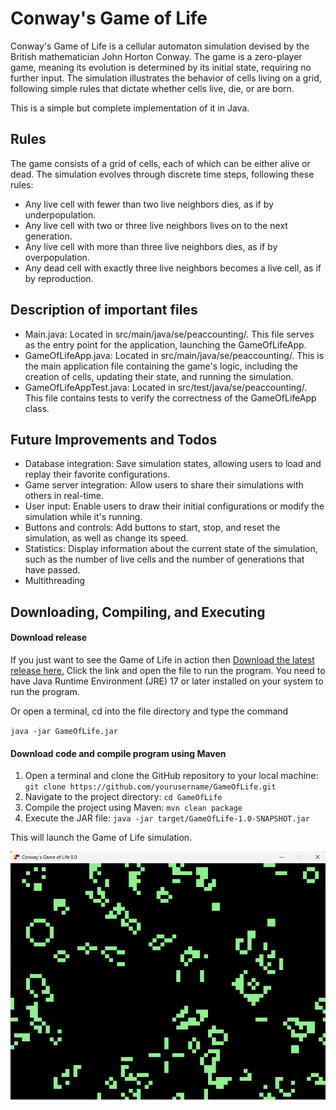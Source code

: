 # Conway's Game of Life
Conway's Game of Life is a cellular automaton simulation devised by the British mathematician John Horton Conway. The game is a zero-player game, meaning its evolution is determined by its initial state, requiring no further input. The simulation illustrates the behavior of cells living on a grid, following simple rules that dictate whether cells live, die, or are born.

This is a simple but complete implementation of it in Java.

## Rules
The game consists of a grid of cells, each of which can be either alive or dead. The simulation evolves through discrete time steps, following these rules:
- Any live cell with fewer than two live neighbors dies, as if by underpopulation.
- Any live cell with two or three live neighbors lives on to the next generation.
- Any live cell with more than three live neighbors dies, as if by overpopulation.
- Any dead cell with exactly three live neighbors becomes a live cell, as if by reproduction.

## Description of important files
- Main.java: Located in src/main/java/se/peaccounting/. This file serves as the entry point for the application, launching the GameOfLifeApp.
- GameOfLifeApp.java: Located in src/main/java/se/peaccounting/. This is the main application file containing the game's logic, including the creation of cells, updating their state, and running the simulation.
- GameOfLifeAppTest.java: Located in src/test/java/se/peaccounting/. This file contains tests to verify the correctness of the GameOfLifeApp class.

## Future Improvements and Todos
- Database integration: Save simulation states, allowing users to load and replay their favorite configurations.
- Game server integration: Allow users to share their simulations with others in real-time.
- User input: Enable users to draw their initial configurations or modify the simulation while it's running.
- Buttons and controls: Add buttons to start, stop, and reset the simulation, as well as change its speed.
- Statistics: Display information about the current state of the simulation, such as the number of live cells and the number of generations that have passed.
- Multithreading

## Downloading, Compiling, and Executing
#### Download release
If you just want to see the Game of Life in action then
[Download the latest release here.](https://github.com/robertkottelin/GameOfLife/releases/download/v1.0.0/GameOfLife.jar)
Click the link and open the file to run the program.
You need to have Java Runtime Environment (JRE) 17 or later installed on your system to run the program. 


Or open a terminal, cd into the file directory and type the command 

`java -jar GameOfLife.jar`

#### Download code and compile program using Maven
1. Open a terminal and clone the GitHub repository to your local machine:
   `git clone https://github.com/yourusername/GameOfLife.git`
2. Navigate to the project directory: `cd GameOfLife`
3. Compile the project using Maven: `mvn clean package`
4. Execute the JAR file: `java -jar target/GameOfLife-1.0-SNAPSHOT.jar`

This will launch the Game of Life simulation.

![Game of Life](images/demoimage.png)
